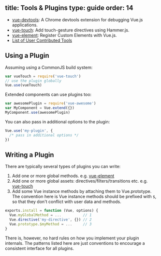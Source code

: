 title: Tools & Plugins
type: guide
order: 14
---

- [vue-devtools](https://github.com/vuejs/vue-devtools): A Chrome devtools extension for debugging Vue.js applications.
- [vue-touch](https://github.com/vuejs/vue-touch): Add touch-gesture directives using Hammer.js.
- [vue-element](https://github.com/vuejs/vue-element): Register Custom Elements with Vue.js.
- [List of User Contributed Tools](https://github.com/yyx990803/vue/wiki/User-Contributed-Components-&-Tools)

## Using a Plugin

Assuming using a CommonJS build system:

``` js
var vueTouch = require('vue-touch')
// use the plugin globally
Vue.use(vueTouch)
```

Extended components can use plugins too:

``` js
var awesomePlugin = require('vue-awesome')
var MyComponent = Vue.extend({})
MyComponent.use(awesomePlugin)
```

You can also pass in additional options to the plugin:

```js
Vue.use('my-plugin', {
  /* pass in additional options */
})
```

## Writing a Plugin

There are typically several types of plugins you can write:

1. Add one or more global methods. e.g. [vue-element](https://github.com/vuejs/vue-element)
2. Add one or more global assets: directives/filters/transitions etc. e.g. [vue-touch](https://github.com/vuejs/vue-touch)
3. Add some Vue instance methods by attaching them to Vue.prototype. The convention here is Vue instance methods should be prefixed with `$`, so that they don't conflict with user data and methods.

``` js
exports.install = function (Vue, options) {
  Vue.myGlobalMethod = ...          // 1
  Vue.directive('my-directive', {}) // 2
  Vue.prototype.$myMethod = ...     // 3
}
```

There is, however, no hard rules on how you implement your plugin internals. The patterns listed here are just conventions to encourage a consistent interface for all plugins.
